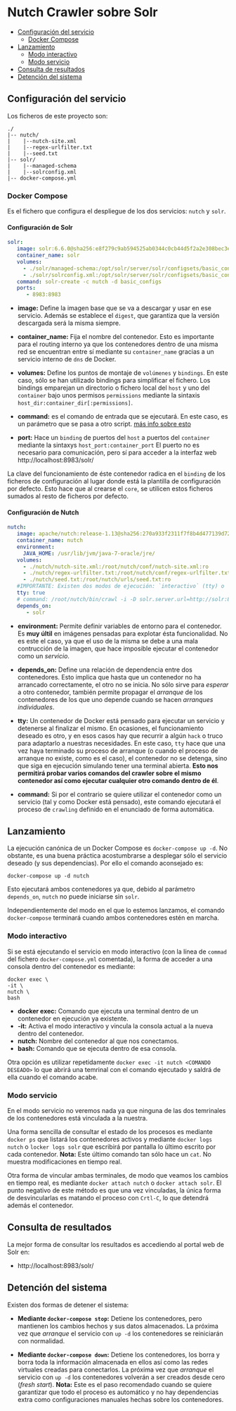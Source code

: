 # Nutch Crawler sobre Solr

<!-- TOC START min:2 max:3 link:true update:true -->
- [Configuración del servicio](#configuracin-del-servicio)
  - [Docker Compose](#docker-compose)
- [Lanzamiento](#lanzamiento)
  - [Modo interactivo](#modo-interactivo)
  - [Modo servicio](#modo-servicio)
- [Consulta de resultados](#consulta-de-resultados)
- [Detención del sistema](#detencin-del-sistema)

<!-- TOC END -->

## Configuración del servicio

Los ficheros de este proyecto son:

```
./
|-- nutch/
|    |--nutch-site.xml
|    |--regex-urlfilter.txt
|    |--seed.txt
|-- solr/
|    |--managed-schema
|    |--solrconfig.xml
|-- docker-compose.yml
```

### Docker Compose

Es el fichero que configura el despliegue de los dos servicios: `nutch` y `solr`.

#### Configuración de Solr

```yaml
solr:
   image: solr:6.6.0@sha256:e8f279c9ab594525ab0344c0cb44d5f2a2e308bec3e14a11648095af15cad90b
   container_name: solr
   volumes:
     - ./solr/managed-schema:/opt/solr/server/solr/configsets/basic_configs/conf/managed-schema:ro
     - ./solr/solrconfig.xml:/opt/solr/server/solr/configsets/basic_configs/conf/solrconfig.xml:ro
   command: solr-create -c nutch -d basic_configs
   ports:
      - 8983:8983
```

* **image:** Define la imagen base que se va a descargar y usar en ese servicio. Además se establece el `digest`, que garantiza que la versión descargada será la misma siempre.

* **container_name:** Fija el nombre del contenedor. Esto es importante para el routing interno ya que los contenedores dentro de una misma red se encuentran entre sí mediante su `container_name` gracias a un servicio interno de `dns` de Docker.

* **volumes:** Define los puntos de montaje de `volúmenes` y `bindings`. En este caso, sólo se han utilizado bindings para simplificar el fichero. Los bindings emparejan un directorio o fichero local del `host` y uno del `container` bajo unos permisos `permissions` mediante la sintaxis `host_dir:container_dir[:permissions]`.

* **command:** es el comando de entrada que se ejecutará. En este caso, es un parámetro que se pasa a otro script. [más info sobre esto](https://www.ctl.io/developers/blog/post/dockerfile-entrypoint-vs-cmd#entrypoint-and-cmd)

* **port:** Hace un `binding` de puertos del `host` a puertos del `container` mediante la sintaxys `host_port:container_port` El puerto no es necesario para comunicación, pero sí para acceder a la interfaz web http://localhost:8983/solr/

La clave del funcionamiento de éste contenedor radica en el `binding` de los ficheros de configuración al lugar donde está la plantilla de configuración por defecto. Esto hace que al crearse el `core`, se utilicen estos ficheros sumados al resto de ficheros por defecto.

#### Configuración de Nutch

```yaml
nutch:
   image: apache/nutch:release-1.13@sha256:270a933f2311f7f8b4d477139d72fcb95eec284903642c6515c279aafaa09e66
   container_name: nutch
   environment:
     JAVA_HOME: /usr/lib/jvm/java-7-oracle/jre/
   volumes:
     - ./nutch/nutch-site.xml:/root/nutch/conf/nutch-site.xml:ro
     - ./nutch/regex-urlfilter.txt:/root/nutch/conf/regex-urlfilter.txt:ro
     - ./nutch/seed.txt:/root/nutch/urls/seed.txt:ro
   #IMPORTANTE: Existen dos modos de ejecución: `interactivo` (tty) o `servicio` (command). Mantener uno de los dos comentado
   tty: true
   # command: /root/nutch/bin/crawl -i -D solr.server.url=http://solr:8983/solr/nutch /root/nutch/urls/seed.txt TestCrawl 2 #Ejecuta el crawling automáticamente
   depends_on:
      - solr
```
* **environment:** Permite definir variables de entorno para el contenedor. Es **muy últil** en imágenes pensadas para explotar ésta funcionalidad. No es este el caso, ya que el uso de la misma se debe a una mala contrucción de la imagen, que hace imposible ejecutar el contenedor como un _servicio_.

* **depends_on:** Define una relación de dependencia entre dos contenedores. Esto implica que hasta que un contenedor no ha arrancado correctamente, el otro no se inicia. No sólo sirve para _esperar_ a otro contenedor, también permite propagar el _arranque_ de los contenedores de los que uno depende cuando se hacen _arranques individuales_.

* **tty:** Un contenedor de Docker está pensado para ejecutar un servicio y detenerse al finalizar el mismo. En ocasiones, el funcionamiento deseado es otro, y en esos casos hay que recurrir a algún `hack` o truco para adaptarlo a nuestras necesidades. En este caso, `tty` hace que una vez haya terminado su proceso de arranque (o cuando el proceso de arranque no existe, como es el caso), el contenedor no se detenga, sino que siga en ejecución simulando tener una terminal abierta. **Esto nos permitirá probar varios comandos del crawler sobre el mismo contenedor así como ejecutar cualquier otro comando dentro de él**.

* **command:** Si por el contrario se quiere utilizar el contenedor como un servicio (tal y como Docker está pensado), este comando ejecutará el proceso de `crawling` definido en el enunciado de forma automática.

## Lanzamiento

La ejecución canónica de un Docker Compose es `docker-compose up -d`. No obstante, es una buena práctica acostumbrarse a desplegar sólo el servicio deseado (y sus dependencias). Por ello el comando aconsejado es:

```
docker-compose up -d nutch
```

Esto ejecutará ambos contenedores ya que, debido al parámetro `depends_on`, `nutch` no puede iniciarse sin `solr`.

Independientemente del modo en el que lo estemos lanzamos, el comando `docker-compose` terminará cuando ambos contenedores estén en marcha.

### Modo interactivo

Si se está ejecutando el servicio en modo interactivo (con la línea de `commad` del fichero `docker-compose.yml` comentada), la forma de acceder a una consola dentro del contenedor es mediante:

```
docker exec \
-it \
nutch \
bash
```

* **docker exec:** Comando que ejecuta una terminal dentro de un contenedor en ejecución ya existente.
* **-it:** Activa el modo interactivo y vincula la consola actual a la nueva dentro del contenedor.
* **nutch:** Nombre del contenedor al que nos conectamos.
* **bash:** Comando que se ejecuta dentro de esa consola.

Otra opción es utilizar repetidamente `docker exec -it nutch <COMANDO DESEADO>` lo que abrirá una temrinal con el comando ejecutado y saldrá de ella cuando el comando acabe.

### Modo servicio

En el modo servicio no veremos nada ya que ninguna de las dos temrinales de los contenedores está vinculada a la nuestra.

Una forma sencilla de consultar el estado de los procesos es mediante `docker ps` que listará los contenedores activos y mediante `docker logs nutch` o `locker logs solr` que escribirá por pantalla lo último escrito por cada contenedor. **Nota:** Este último comando tan sólo hace un `cat`. No muestra modificaciones en tiempo real.

Otra forma de vincular ambas terminales, de modo que veamos los cambios en tiempo real, es mediante `docker attach nutch` o `docker attach solr`. El punto negativo de este método es que una vez vinculadas, la única forma de desvincularlas es matando el proceso con `Crtl-C`, lo que detendrá además el contenedor.

## Consulta de resultados

La mejor forma de consultar los resultados es accediendo al portal web de Solr en:

- http://localhost:8983/solr/


## Detención del sistema

Existen dos formas de detener el sistema:

* **Mediante `docker-compose stop`:** Detiene los contenedores, pero mantienen los cambios hechos y sus datos almacenados. La próxima vez que _arranque_ el servicio con `up -d` los contenedores se reiniciarán con normalidad.

* **Mediante `docker-compose down`:** Detiene los contenedores, los borra y borra toda la información almacenada en ellos así como las redes virtuales creadas para conectarlos. La próxima vez que _arranque_ el servicio con `up -d` los contenedores volverán a ser creados desde cero (_fresh start_). **Nota:** Este es el paso recomendado cuando se quiere garantizar que todo el proceso es automático y no hay dependencias extra como configuraciones manuales hechas sobre los contenedores.
